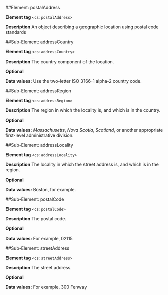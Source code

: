 ##Element: postalAddress

**Element tag** `<cs:postalAddress>`

**Description** An object describing a geographic location using postal code standards


##Sub-Element: addressCountry

**Element tag** `<cs:addressCountry>`

**Description** The country component of the location.
 
**Optional**

**Data values:**  Use the two-letter ISO 3166-1 alpha-2 country code.
 

##Sub-Element: addressRegion

**Element tag** `<cs:addressRegion>`

**Description** The region in which the locality is, and which is in the country. 

**Optional**

**Data values:**  *Massachusetts*, *Nova Scotia*, *Scotland*, or another appropriate first-level administrative division.

 
##Sub-Element: addressLocality
 
**Element tag** `<cs:addressLocality>`
 
**Description** The locality in which the street address is, and which is in the region. 
 
**Optional**

**Data values:**  Boston, for example.


##Sub-Element: postalCode

**Element tag** `<cs:postalCode>`

**Description** The postal code. 

**Optional**

**Data values:**  For example, 02115


##Sub-Element: streetAddress

**Element tag** `<cs:streetAddress>`

**Description** The street address. 

**Optional**

**Data values:**  For example, 300 Fenway